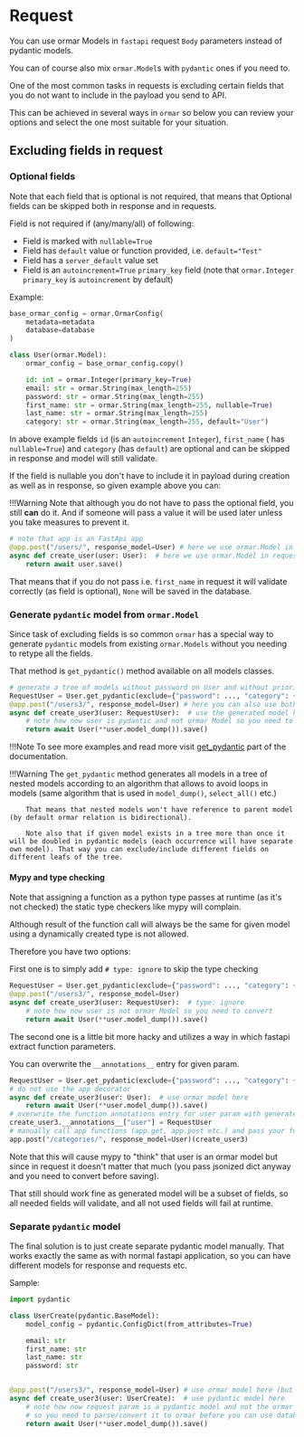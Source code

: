 # Request

You can use ormar Models in `fastapi` request `Body` parameters instead of pydantic models.

You can of course also mix `ormar.Model`s with `pydantic` ones if you need to.

One of the most common tasks in requests is excluding certain fields that you do not want to include in the payload you send to API.

This can be achieved in several ways in `ormar` so below you can review your options and select the one most suitable for your situation.

## Excluding fields in request

### Optional fields

Note that each field that is optional is not required, that means that Optional fields can be skipped both in response and in requests.

Field is not required if (any/many/all) of following:

* Field is marked with `nullable=True`
* Field has `default` value or function provided, i.e. `default="Test"`
* Field has a `server_default` value set
* Field is an `autoincrement=True` `primary_key` field (note that `ormar.Integer` `primary_key` is `autoincrement` by default)

Example:
```python
base_ormar_config = ormar.OrmarConfig(
    metadata=metadata
    database=database
)

class User(ormar.Model):
    ormar_config = base_ormar_config.copy()

    id: int = ormar.Integer(primary_key=True)
    email: str = ormar.String(max_length=255)
    password: str = ormar.String(max_length=255)
    first_name: str = ormar.String(max_length=255, nullable=True)
    last_name: str = ormar.String(max_length=255)
    category: str = ormar.String(max_length=255, default="User")
```

In above example fields `id` (is an `autoincrement` `Integer`), `first_name` ( has `nullable=True`) and `category` (has `default`) are optional and can be skipped in response and model will still validate.

If the field is nullable you don't have to include it in payload during creation as well as in response, so given example above you can:

!!!Warning
        Note that although you do not have to pass the optional field, you still **can** do it.
        And if someone will pass a value it will be used later unless you take measures to prevent it.

```python
# note that app is an FastApi app
@app.post("/users/", response_model=User) # here we use ormar.Model in response
async def create_user(user: User):  # here we use ormar.Model in request parameter
    return await user.save()
```

That means that if you do not pass i.e. `first_name` in request it will validate correctly (as field is optional), `None` will be saved in the database.

### Generate `pydantic` model from `ormar.Model`

Since task of excluding fields is so common `ormar` has a special way to generate `pydantic` models from existing `ormar.Models` without you needing to retype all the fields. 

That method is `get_pydantic()` method available on all models classes.

```python
# generate a tree of models without password on User and without priority on nested Category
RequestUser = User.get_pydantic(exclude={"password": ..., "category": {"priority"}})
@app.post("/users3/", response_model=User) # here you can also use both ormar/pydantic
async def create_user3(user: RequestUser):  # use the generated model here
    # note how now user is pydantic and not ormar Model so you need to convert
    return await User(**user.model_dump()).save()
```

!!!Note
        To see more examples and read more visit [get_pydantic](../models/methods.md#get_pydantic) part of the documentation.

!!!Warning
        The `get_pydantic` method generates all models in a tree of nested models according to an algorithm that allows to avoid loops in models (same algorithm that is used in `model_dump()`, `select_all()` etc.)
        
        That means that nested models won't have reference to parent model (by default ormar relation is bidirectional).
        
        Note also that if given model exists in a tree more than once it will be doubled in pydantic models (each occurrence will have separate own model). That way you can exclude/include different fields on different leafs of the tree.

#### Mypy and type checking

Note that assigning a function as a python type passes at runtime (as it's not checked) the static type checkers like mypy will complain.

Although result of the function call will always be the same for given model using a dynamically created type is not allowed.

Therefore you have two options:

First one is to simply add `# type: ignore` to skip the type checking

```python
RequestUser = User.get_pydantic(exclude={"password": ..., "category": {"priority"}})
@app.post("/users3/", response_model=User)
async def create_user3(user: RequestUser):  # type: ignore
    # note how now user is not ormar Model so you need to convert
    return await User(**user.model_dump()).save()
```

The second one is a little bit more hacky and utilizes a way in which fastapi extract function parameters.

You can overwrite the `__annotations__` entry for given param.

```python
RequestUser = User.get_pydantic(exclude={"password": ..., "category": {"priority"}})
# do not use the app decorator
async def create_user3(user: User):  # use ormar model here
    return await User(**user.model_dump()).save()
# overwrite the function annotations entry for user param with generated model 
create_user3.__annotations__["user"] = RequestUser
# manually call app functions (app.get, app.post etc.) and pass your function reference
app.post("/categories/", response_model=User)(create_user3)
```

Note that this will cause mypy to "think" that user is an ormar model but since in request it doesn't matter that much (you pass jsonized dict anyway and you need to convert before saving).

That still should work fine as generated model will be a subset of fields, so all needed fields will validate, and all not used fields will fail at runtime.

### Separate `pydantic` model

The final solution is to just create separate pydantic model manually. 
That works exactly the same as with normal fastapi application, so you can have different models for response and requests etc.

Sample:
```python
import pydantic

class UserCreate(pydantic.BaseModel):
    model_config = pydantic.ConfigDict(from_attributes=True)

    email: str
    first_name: str
    last_name: str
    password: str


@app.post("/users3/", response_model=User) # use ormar model here (but of course you CAN use pydantic also here)
async def create_user3(user: UserCreate):  # use pydantic model here
    # note how now request param is a pydantic model and not the ormar one
    # so you need to parse/convert it to ormar before you can use database
    return await User(**user.model_dump()).save()
```
